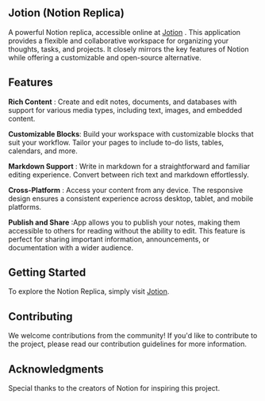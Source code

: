 ## Jotion (Notion Replica)

A powerful Notion replica, accessible online at [Jotion](https://notion-replica.vercel.app/)
. This application provides a flexible and collaborative workspace for organizing your thoughts, tasks, and projects. It closely mirrors the key features of Notion while offering a customizable and open-source alternative.

## Features

**Rich Content** : Create and edit notes, documents, and databases with support for various media types, including text, images, and embedded content.

**Customizable Blocks**: Build your workspace with customizable blocks that suit your workflow. Tailor your pages to include to-do lists, tables, calendars, and more.

**Markdown Support** : Write in markdown for a straightforward and familiar editing experience. Convert between rich text and markdown effortlessly.

**Cross-Platform** : Access your content from any device. The responsive design ensures a consistent experience across desktop, tablet, and mobile platforms.

**Publish and Share** :App allows you to publish your notes, making them accessible to others for reading without the ability to edit. This feature is perfect for sharing important information, announcements, or documentation with a wider audience.

## Getting Started
To explore the Notion Replica, simply visit [Jotion](https://notion-replica.vercel.app/).

## Contributing
We welcome contributions from the community! If you'd like to contribute to the project, please read our contribution guidelines for more information.

## Acknowledgments
Special thanks to the creators of Notion for inspiring this project.
